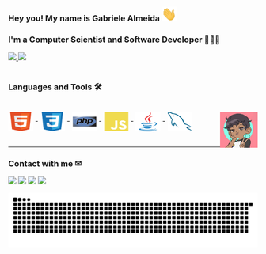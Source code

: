 <h3 align="left">
    <a>Hey you! My name is Gabriele Almeida <img src="https://raw.githubusercontent.com/ABSphreak/ABSphreak/master/gifs/Hi.gif" width="30px"></a>
</h3> 

<h3 align="left">
    <a>I'm a Computer Scientist and Software Developer 👩🏽‍💻</a>
</h3>

<div>
  <a href="https://github.com/GabrieleAlmeida">
  <img height="150em" src="https://github-readme-stats.vercel.app/api?username=GabrieleAlmeida&show_icons=true&theme=radical&include_all_commits=true&count_private=true"/>
  <img height="150em" src="https://github-readme-stats.vercel.app/api/top-langs/?username=GabrieleAlmeida&layout=compact&langs_count=7&theme=radical"/>
</div><br />
  
<h3 align="left">
    <a>Languages and Tools 🛠 </a>
</h3>
  
<div style="display: inline_block"><br />
  <img align="center" alt="Gabi-HTML" title="HTML" height="40" width="50" src="https://raw.githubusercontent.com/devicons/devicon/master/icons/html5/html5-original.svg"> - 
  <img align="center" alt="Gabi-CSS" title="CSS" height="40" width="50" src="https://raw.githubusercontent.com/devicons/devicon/master/icons/css3/css3-original.svg"> -
  <img align="center" alt="Gabi-PHP" title="PHP" height="40" width="50" src="https://github.com/pedrollandim/hello-world/blob/master/images/php-original.svg"> -
  <img align="center" alt="Gabi-JS" title="JS" height="40" width="50" src="https://raw.githubusercontent.com/devicons/devicon/master/icons/javascript/javascript-plain.svg"> -
  <img align="center" alt="Gabi-Java" title="Java" height="40" width="50" src="https://raw.githubusercontent.com/devicons/devicon/master/icons/java/java-original.svg"> -
  <img align="center" alt="Gabi-Mysql" title="Mysql" height="40" width="50" src="https://github.com/devicons/devicon/blob/master/icons/mysql/mysql-plain.svg">
  
  <img align="right" alt="Gabi-gif" width=15% src="https://github.com/GabrieleAlmeida/GabrieleAlmeida/blob/main/ezgif.com-gif-maker.gif">
</div><br />
 
 <hr>
<h3 align="left">
    <a>Contact with me ✉</a>
</h3>
  
<div style="display: inline_block">
  <a href="https://www.linkedin.com/in/noogabe" target="_blank"><img src="https://img.shields.io/badge/-LinkedIn-%230077B5?style=for-the-badge&logo=linkedin&logoColor=white"></a> 
  <a href="https://instagram.com/noogabe" target="_blank"><img src="https://img.shields.io/badge/-Instagram-%23E4405F?style=for-the-badge&logo=instagram&logoColor=white"></a>
   <a href="https://facebook.com/noogabe" target="_blank"><img src="https://img.shields.io/badge/Facebook-%231877F2.svg?style=for-the-badge&logo=Facebook&logoColor=white"></a>
  <a href = "https://open.spotify.com/user/12158162993" target="_blank"><img src="https://img.shields.io/badge/-Spotify-%23333?style=for-the-badge&logo=spotify&logoColor=green"></a>
</div>
  
  
 ![Snake animation](https://github.com/GabrieleAlmeida/GabrieleAlmeida/blob/output/github-contribution-grid-snake.svg) <br />
  

  



